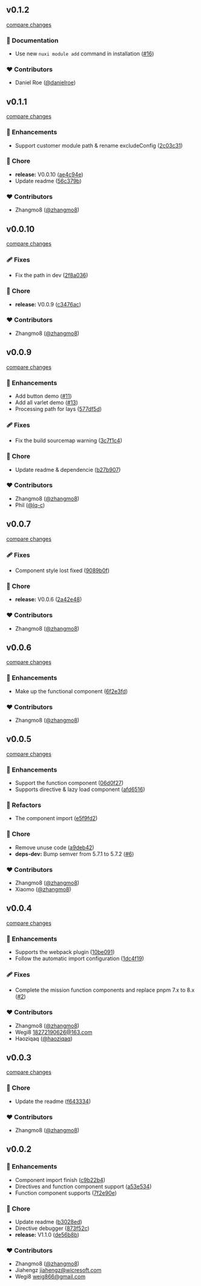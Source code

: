 
## v0.1.2

[compare changes](https://github.com/varletjs/varlet-nuxt/compare/v0.1.1...v0.1.2)


### 📖 Documentation

  - Use new `nuxi module add` command in installation ([#16](https://github.com/varletjs/varlet-nuxt/pull/16))

### ❤️  Contributors

- Daniel Roe ([@danielroe](http://github.com/danielroe))

## v0.1.1

[compare changes](https://github.com/varletjs/varlet-nuxt/compare/v0.0.10...v0.1.1)


### 🚀 Enhancements

  - Support customer module path & rename excludeConfig ([2c03c31](https://github.com/varletjs/varlet-nuxt/commit/2c03c31))

### 🏡 Chore

  - **release:** V0.0.10 ([ae4c94e](https://github.com/varletjs/varlet-nuxt/commit/ae4c94e))
  - Update readme ([56c379b](https://github.com/varletjs/varlet-nuxt/commit/56c379b))

### ❤️  Contributors

- Zhangmo8 ([@zhangmo8](http://github.com/zhangmo8))

## v0.0.10

[compare changes](https://github.com/varletjs/varlet-nuxt/compare/v0.0.9...v0.0.10)

### 🩹 Fixes

- Fix the path in dev ([2f8a036](https://github.com/varletjs/varlet-nuxt/commit/2f8a036))

### 🏡 Chore

- **release:** V0.0.9 ([c3476ac](https://github.com/varletjs/varlet-nuxt/commit/c3476ac))

### ❤️ Contributors

- Zhangmo8 ([@zhangmo8](http://github.com/zhangmo8))

## v0.0.9

[compare changes](https://github.com/varletjs/varlet-nuxt/compare/v0.0.7...v0.0.9)


### 🚀 Enhancements

  - Add button demo ([#11](https://github.com/varletjs/varlet-nuxt/pull/11))
  - Add all varlet demo ([#13](https://github.com/varletjs/varlet-nuxt/pull/13))
  - Processing path for lays ([577df5d](https://github.com/varletjs/varlet-nuxt/commit/577df5d))

### 🩹 Fixes

  - Fix the build sourcemap warning ([3c7f1c4](https://github.com/varletjs/varlet-nuxt/commit/3c7f1c4))

### 🏡 Chore

  - Update readme & dependencie ([b27b907](https://github.com/varletjs/varlet-nuxt/commit/b27b907))

### ❤️  Contributors

- Zhangmo8 ([@zhangmo8](http://github.com/zhangmo8))
- Phil ([@lq-c](http://github.com/lq-c))

## v0.0.7

[compare changes](https://github.com/varletjs/varlet-nuxt/compare/v0.0.6...v0.0.7)


### 🩹 Fixes

  - Component style lost fixed ([9089b0f](https://github.com/varletjs/varlet-nuxt/commit/9089b0f))

### 🏡 Chore

  - **release:** V0.0.6 ([2a42e48](https://github.com/varletjs/varlet-nuxt/commit/2a42e48))

### ❤️  Contributors

- Zhangmo8 ([@zhangmo8](http://github.com/zhangmo8))

## v0.0.6

[compare changes](https://github.com/varletjs/varlet-nuxt/compare/v0.0.5...v0.0.6)


### 🚀 Enhancements

  - Make up the functional component ([6f2e3fd](https://github.com/varletjs/varlet-nuxt/commit/6f2e3fd))

### ❤️  Contributors

- Zhangmo8 ([@zhangmo8](http://github.com/zhangmo8))

## v0.0.5

[compare changes](https://github.com/varletjs/varlet-nuxt/compare/v0.0.4...v0.0.5)


### 🚀 Enhancements

  - Support the function component ([06d0f27](https://github.com/varletjs/varlet-nuxt/commit/06d0f27))
  - Supports directive & lazy load component ([afd6516](https://github.com/varletjs/varlet-nuxt/commit/afd6516))

### 💅 Refactors

  - The component import ([e5f9fd2](https://github.com/varletjs/varlet-nuxt/commit/e5f9fd2))

### 🏡 Chore

  - Remove unuse code ([a9deb42](https://github.com/varletjs/varlet-nuxt/commit/a9deb42))
  - **deps-dev:** Bump semver from 5.7.1 to 5.7.2 ([#6](https://github.com/varletjs/varlet-nuxt/pull/6))

### ❤️  Contributors

- Zhangmo8 ([@zhangmo8](http://github.com/zhangmo8))
- Xiaomo ([@zhangmo8](http://github.com/zhangmo8))

## v0.0.4

[compare changes](https://github.com/varletjs/varlet-nuxt/compare/v0.0.3...v0.0.4)


### 🚀 Enhancements

  - Supports the webpack plugin ([10be091](https://github.com/varletjs/varlet-nuxt/commit/10be091))
  - Follow the automatic import configuration ([1dc4f19](https://github.com/varletjs/varlet-nuxt/commit/1dc4f19))

### 🩹 Fixes

  - Complete the mission function components and replace pnpm 7.x to 8.x ([#2](https://github.com/varletjs/varlet-nuxt/pull/2))

### ❤️  Contributors

- Zhangmo8 ([@zhangmo8](http://github.com/zhangmo8))
- Wegi8 <18272190626@163.com>
- Haoziqaq ([@haoziqaq](http://github.com/haoziqaq))

## v0.0.3

[compare changes](https://github.com/varletjs/varlet-nuxt/compare/v0.0.2...v0.0.3)


### 🏡 Chore

  - Update the readme ([f643334](https://github.com/varletjs/varlet-nuxt/commit/f643334))

### ❤️  Contributors

- Zhangmo8 ([@zhangmo8](http://github.com/zhangmo8))

## v0.0.2


### 🚀 Enhancements

  - Component import finish ([c9b22b4](https://github.com/varletjs/varlet-nuxt/commit/c9b22b4))
  - Directives and function component support ([a53e534](https://github.com/varletjs/varlet-nuxt/commit/a53e534))
  - Function component supports ([7f2e90e](https://github.com/varletjs/varlet-nuxt/commit/7f2e90e))

### 🏡 Chore

  - Update readme ([b3028ed](https://github.com/varletjs/varlet-nuxt/commit/b3028ed))
  - Directive debugger ([873f52c](https://github.com/varletjs/varlet-nuxt/commit/873f52c))
  - **release:** V1.1.0 ([de56b8b](https://github.com/varletjs/varlet-nuxt/commit/de56b8b))

### ❤️  Contributors

- Zhangmo8 ([@zhangmo8](http://github.com/zhangmo8))
- Jiahengz <jiahengz@wicresoft.com>
- Wegi8 <weig866@gmail.com>

